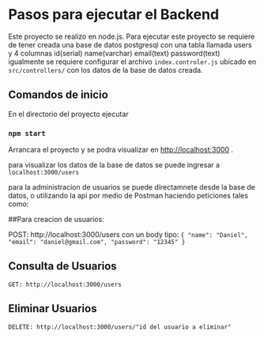 # Pasos para ejecutar el Backend

Este proyecto se realizo en node.js.
Para ejecutar este proyecto se requiere de tener creada una base de datos postgresql con una tabla llamada users y 4 columnas id(serial) name(varchar) email(text) password(text)
igualmente se requiere configurar el archivo `index.controler.js` ubicado en `src/controllers/` con los datos de la base de datos creada.

## Comandos de inicio

En el directorio del proyecto ejecutar

### `npm start`

Arrancara el proyecto y se podra visualizar en 
[http://localhost:3000](http://localhost:3000) .

para visualizar los datos de la base de datos se puede ingresar a `localhost:3000/users`

para la administracion de usuarios se puede directamnete desde la base de datos, o utilizando la api por medio de Postman haciendo peticiones tales como:

##Para creacion de usuarios:

POST: http://localhost:3000/users con un body tipo:
`{
    "name": "Daniel",
    "email": "daniel@gmail.com",
    "password": "12345"
}`

## Consulta de Usuarios
`GET: http://localhost:3000/users`

## Eliminar Usuarios
`DELETE: http://localhost:3000/users/"id del usuario a eliminar"`



